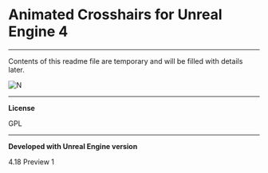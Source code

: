 # Animated Crosshairs for Unreal Engine 4
----------
Contents of this readme file are temporary and will be filled with details later.

![N](http://public.sumfx.net/i/assets/animatedcrosshairs_github1.gif)

----------
**License**

GPL

----------
**Developed with Unreal Engine version**

4.18 Preview 1

